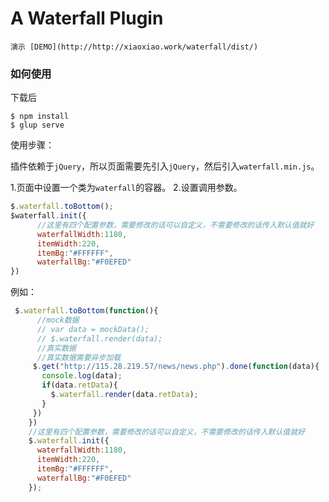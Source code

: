 # A Waterfall Plugin
```
演示 [DEMO](http://http://xiaoxiao.work/waterfall/dist/)
```
### 如何使用
下载后

```
$ npm install
$ glup serve
```
使用步骤：

插件依赖于`jQuery`，所以页面需要先引入`jQuery`，然后引入`waterfall.min.js`。

1.页面中设置一个类为`waterfall`的容器。
2.设置调用参数。
```javascript
$.waterfall.toBottom();
$waterfall.init({
      //这里有四个配置参数，需要修改的话可以自定义，不需要修改的话传入默认值就好
      waterfallWidth:1180,
      itemWidth:220,
      itemBg:"#FFFFFF",
      waterfallBg:"#F0EFED"
})
```

例如：

```javascript
 $.waterfall.toBottom(function(){
      //mock数据
      // var data = mockData();
      // $.waterfall.render(data);
      //真实数据
      //真实数据需要异步加载
     $.get("http://115.28.219.57/news/news.php").done(function(data){
       console.log(data);
       if(data.retData){
         $.waterfall.render(data.retData);
       }
     })
    })
    //这里有四个配置参数，需要修改的话可以自定义，不需要修改的话传入默认值就好
    $.waterfall.init({
      waterfallWidth:1180,
      itemWidth:220,
      itemBg:"#FFFFFF",
      waterfallBg:"#F0EFED"
    });
    
```
